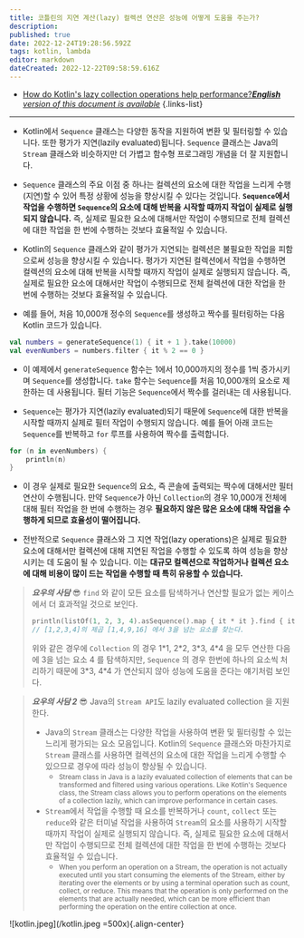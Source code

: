 ```yaml
---
title: 코틀린의 지연 계산(lazy) 컬렉션 연산은 성능에 어떻게 도움을 주는가?
description: 
published: true
date: 2022-12-24T19:28:56.592Z
tags: kotlin, lambda
editor: markdown
dateCreated: 2022-12-22T09:58:59.616Z
---
```


- [How do Kotlin's lazy collection operations help performance?***English** version of this document is available*](/en/dev/Kotlin/How-do-Kotlin-sequence-lazy-operations-help-performance)
{.links-list}

---

- Kotlin에서 `Sequence` 클래스는 다양한 동작을 지원하여 변환 및 필터링할 수 있습니다. 또한 평가가 지연(lazily evaluated)됩니다. `Sequence` 클래스는 Java의 `Stream` 클래스와 비슷하지만 더 가볍고 함수형 프로그래밍 개념을 더 잘 지원합니다.

- `Sequence` 클래스의 주요 이점 중 하나는 컬렉션의 요소에 대한 작업을 느리게 수행(지연)할 수 있어 특정 상황에 성능을 향상시킬 수 있다는 것입니다. **`Sequence`에서 작업을 수행하면 `Sequence`의 요소에 대해 반복을 시작할 때까지 작업이 실제로 실행되지 않습니다.** 즉, 실제로 필요한 요소에 대해서만 작업이 수행되므로 전체 컬렉션에 대한 작업을 한 번에 수행하는 것보다 효율적일 수 있습니다.

- Kotlin의 `Sequence` 클래스와 같이 평가가 지연되는 컬렉션은 불필요한 작업을 피함으로써 성능을 향상시킬 수 있습니다. 평가가 지연된 컬렉션에서 작업을 수행하면 컬렉션의 요소에 대해 반복을 시작할 때까지 작업이 실제로 실행되지 않습니다. 즉, 실제로 필요한 요소에 대해서만 작업이 수행되므로 전체 컬렉션에 대한 작업을 한 번에 수행하는 것보다 효율적일 수 있습니다.

- 예를 들어, 처음 10,000개 정수의 `Sequence`를 생성하고 짝수를 필터링하는 다음 Kotlin 코드가 있습니다.

```kotlin
val numbers = generateSequence(1) { it + 1 }.take(10000)
val evenNumbers = numbers.filter { it % 2 == 0 }
```

- 이 예제에서 `generateSequence` 함수는 1에서 10,000까지의 정수를 1씩 증가시키며 `Sequence`를 생성합니다. `take` 함수는 `Sequence`를 처음 10,000개의 요소로 제한하는 데 사용됩니다. 필터 기능은 `Sequence`에서 짝수를 걸러내는 데 사용됩니다.

- `Sequence`는 평가가 지연(lazily evaluated)되기 때문에 `Sequence`에 대한 반복을 시작할 때까지 실제로 필터 작업이 수행되지 않습니다. 예를 들어 아래 코드는 `Sequence`를 반복하고 `for` 루프를 사용하여 짝수를 출력합니다.

```kotlin
for (n in evenNumbers) {
    println(n)
}
```

- 이 경우 실제로 필요한 `Sequence`의 요소, 즉 콘솔에 출력되는 짝수에 대해서만 필터 연산이 수행됩니다. 만약 `Sequence`가 아닌 `Collection`의 경우 10,000개 전체에 대해 필터 작업을 한 번에 수행하는 경우 **필요하지 않은 많은 요소에 대해 작업을 수행하게 되므로 효율성이 떨어집니다.**

- 전반적으로 `Sequence` 클래스와 그 지연 작업(lazy operations)은 실제로 필요한 요소에 대해서만 컬렉션에 대해 지연된 작업을 수행할 수 있도록 하여 성능을 향상시키는 데 도움이 될 수 있습니다. 이는 **대규모 컬렉션으로 작업하거나 컬렉션 요소에 대해 비용이 많이 드는 작업을 수행할 때 특히 유용할 수 있습니다.**

> ***요우의 사담*** 😎
> `find` 와 같이 모든 요소를 탐색하거나 연산할 필요가 없는 케이스에서 더 효과적일 것으로 보인다.
> ```kotlin
> println(listOf(1, 2, 3, 4).asSequence().map { it * it }.find { it > 3});
> // [1,2,3,4]의 제곱 [1,4,9,16] 에서 3을 넘는 요소를 찾는다.
> ```
> 위와 같은 경우에 `Collection` 의 경우 1\*1, 2\*2, 3\*3, 4\*4 을 모두 연산한 다음에 3을 넘는 요소 4 를 탐색하지만,
> `Sequence` 의 경우 한번에 하나의 요소씩 처리하기 때문에 3\*3, 4\*4 가 연산되지 않아 성능에 도움을 준다는 얘기처럼 보인다.

> ***요우의 사담 2*** 😎
> Java의 `Stream API`도 lazily evaluated collection 을 지원한다.
>
> - Java의 `Stream` 클래스는 다양한 작업을 사용하여 변환 및 필터링할 수 있는 느리게 평가되는 요소 모음입니다. Kotlin의 `Sequence` 클래스와 마찬가지로 `Stream` 클래스를 사용하면 컬렉션의 요소에 대한 작업을 느리게 수행할 수 있으므로 경우에 따라 성능이 향상될 수 있습니다.
>   - <small>Stream class in Java is a lazily evaluated collection of elements that can be transformed and filtered using various operations. Like Kotlin's Sequence class, the Stream class allows you to perform operations on the elements of a collection lazily, which can improve performance in certain cases.</small>
> - `Stream`에서 작업을 수행할 때 요소를 반복하거나 `count`, `collect` 또는 `reduce`와 같은 터미널 작업을 사용하여 `Stream`의 요소를 사용하기 시작할 때까지 작업이 실제로 실행되지 않습니다. 즉, 실제로 필요한 요소에 대해서만 작업이 수행되므로 전체 컬렉션에 대한 작업을 한 번에 수행하는 것보다 효율적일 수 있습니다.
>   - <small>When you perform an operation on a Stream, the operation is not actually executed until you start consuming the elements of the Stream, either by iterating over the elements or by using a terminal operation such as count, collect, or reduce. This means that the operation is only performed on the elements that are actually needed, which can be more efficient than performing the operation on the entire collection at once.</small>

![kotlin.jpeg](/kotlin.jpeg =500x){.align-center}